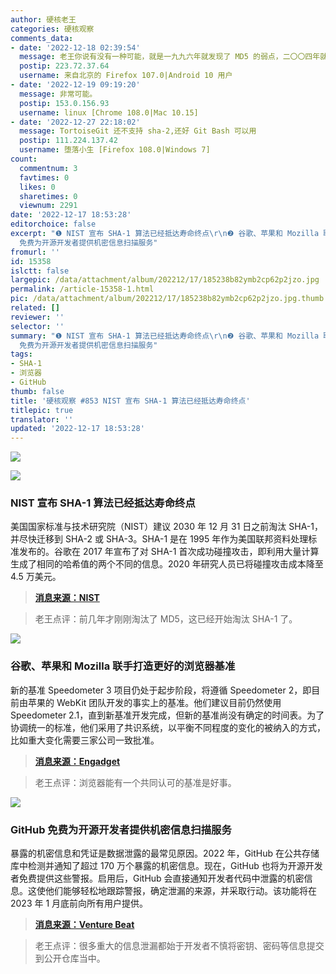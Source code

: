 ```yaml
---
author: 硬核老王
categories: 硬核观察
comments_data:
- date: '2022-12-18 02:39:54'
  message: 老王你说有没有一种可能，就是一九九六年就发现了 MD5 的弱点，二〇〇四年就已经开始淘汰把 MD5 用于加密了？
  postip: 223.72.37.64
  username: 来自北京的 Firefox 107.0|Android 10 用户
- date: '2022-12-19 09:19:20'
  message: 非常可能。
  postip: 153.0.156.93
  username: linux [Chrome 108.0|Mac 10.15]
- date: '2022-12-27 22:18:02'
  message: TortoiseGit 还不支持 sha-2,还好 Git Bash 可以用
  postip: 111.224.137.42
  username: 堕落小生 [Firefox 108.0|Windows 7]
count:
  commentnum: 3
  favtimes: 0
  likes: 0
  sharetimes: 0
  viewnum: 2291
date: '2022-12-17 18:53:28'
editorchoice: false
excerpt: "❶ NIST 宣布 SHA-1 算法已经抵达寿命终点\r\n❷ 谷歌、苹果和 Mozilla 联手打造更好的浏览器基准\r\n❸ GitHub
  免费为开源开发者提供机密信息扫描服务"
fromurl: ''
id: 15358
islctt: false
largepic: /data/attachment/album/202212/17/185238b82ymb2cp62p2jzo.jpg
permalink: /article-15358-1.html
pic: /data/attachment/album/202212/17/185238b82ymb2cp62p2jzo.jpg.thumb.jpg
related: []
reviewer: ''
selector: ''
summary: "❶ NIST 宣布 SHA-1 算法已经抵达寿命终点\r\n❷ 谷歌、苹果和 Mozilla 联手打造更好的浏览器基准\r\n❸ GitHub
  免费为开源开发者提供机密信息扫描服务"
tags:
- SHA-1
- 浏览器
- GitHub
thumb: false
title: '硬核观察 #853 NIST 宣布 SHA-1 算法已经抵达寿命终点'
titlepic: true
translator: ''
updated: '2022-12-17 18:53:28'
---
```


![](/data/attachment/album/202212/17/185238b82ymb2cp62p2jzo.jpg)


![](/data/attachment/album/202212/17/185244sauzqnj3qwj2i2ji.jpg)


### NIST 宣布 SHA-1 算法已经抵达寿命终点


美国国家标准与技术研究院（NIST）建议 2030 年 12 月 31 日之前淘汰 SHA-1，并尽快迁移到 SHA-2 或 SHA-3。SHA-1 是在 1995 年作为美国联邦资料处理标准发布的。谷歌在 2017 年宣布了对 SHA-1 首次成功碰撞攻击，即利用大量计算生成了相同的哈希值的两个不同的信息。2020 年研究人员已将碰撞攻击成本降至 4.5 万美元。



> 
> **[消息来源：NIST](https://www.nist.gov/news-events/news/2022/12/nist-retires-sha-1-cryptographic-algorithm)**
> 
> 
> 



> 
> 老王点评：前几年才刚刚淘汰了 MD5，这已经开始淘汰 SHA-1 了。
> 
> 
> 


![](/data/attachment/album/202212/17/185253dqd04pdst7dsqqqq.jpg)


### 谷歌、苹果和 Mozilla 联手打造更好的浏览器基准


新的基准 Speedometer 3 项目仍处于起步阶段，将遵循 Speedometer 2，即目前由苹果的 WebKit 团队开发的事实上的基准。他们建议目前仍然使用 Speedometer 2.1，直到新基准开发完成，但新的基准尚没有确定的时间表。为了协调统一的标准，他们采用了共识系统，以平衡不同程度的变化的被纳入的方式，比如重大变化需要三家公司一致批准。



> 
> **[消息来源：Engadget](https://www.engadget.com/speedometer-3-browser-benchmark-apple-google-mozilla-212957943.html)**
> 
> 
> 



> 
> 老王点评：浏览器能有一个共同认可的基准是好事。
> 
> 
> 


![](/data/attachment/album/202212/17/185305wzwcqe58znmifzal.jpg)


### GitHub 免费为开源开发者提供机密信息扫描服务


暴露的机密信息和凭证是数据泄露的最常见原因。2022 年，GitHub 在公共存储库中检测并通知了超过 170 万个暴露的机密信息。现在，GitHub 也将为开源开发者免费提供这些警报。启用后，GitHub 会直接通知开发者代码中泄露的机密信息。这使他们能够轻松地跟踪警报，确定泄漏的来源，并采取行动。该功能将在 2023 年 1 月底前向所有用户提供。



> 
> **[消息来源：Venture Beat](https://venturebeat.com/security/open-source-code-is-everywhere-github-expands-security-tools-to-help-secure-it/)**
> 
> 
> 



> 
> 老王点评：很多重大的信息泄漏都始于开发者不慎将密钥、密码等信息提交到公开仓库当中。
> 
> 
>